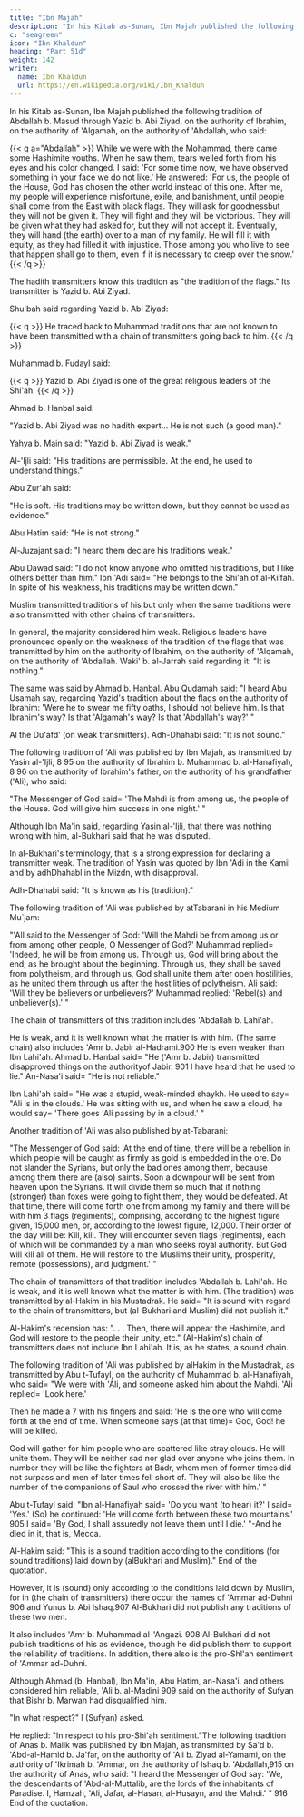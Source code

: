 ```yaml
---
title: "Ibn Majah"
description: "In his Kitab as-Sunan, Ibn Majah published the following tradition of Abdallah b. Masud"
c: "seagreen"
icon: "Ibn Khaldun"
heading: "Part 51d"
weight: 142
writer:
  name: Ibn Khaldun
  url: https://en.wikipedia.org/wiki/Ibn_Khaldun
---
```

 


In his Kitab as-Sunan, Ibn Majah published the following tradition of Abdallah b. Masud through Yazid b. Abi Ziyad, on the authority of Ibrahim, on the authority of 'Algamah, on the authority of 'Abdallah, who said:

{{< q a="Abdallah" >}}
While we were with the Mohammad, there came some Hashimite youths. When he saw them, tears welled forth from his eyes and his color changed. I said: 'For some time now, we have observed something in your face we do not like.' He answered: 'For us, the people of the House, God has chosen the other world instead of this one. After me, my people will experience misfortune, exile, and banishment, until people shall come from the East with black flags. They will ask for goodnessbut they will not be given it. They will fight and they will be victorious. They will be given what they had asked for, but they will not accept it. Eventually, they will hand (the earth) over to a man of my family. He will fill it with equity, as they had filled it with injustice. Those among you who live to see that happen shall go to them, even if it is necessary to creep over the snow.'
{{< /q >}}

The hadith transmitters know this tradition as "the tradition of the flags." Its transmitter is Yazid b. Abi Ziyad. 

Shu'bah said regarding Yazid b. Abi Ziyad:

{{< q >}}
He traced back to Muhammad traditions that are not known to have been transmitted with a chain of transmitters going back to him.
{{< /q >}}


Muhammad b. Fudayl said:

{{< q >}}
Yazid b. Abi Ziyad is one of the great religious leaders of the Shi'ah.
{{< /q >}}

Ahmad b. Hanbal said: 

"Yazid b. Abi Ziyad was no hadith expert... He is not such (a good man)." 

Yahya b. Main said: "Yazid b. Abi Ziyad is weak."

Al-'Ijli said: "His traditions are permissible. At the end, he used to understand things." 

Abu Zur'ah said: 

"He is soft. His  traditions may be written down, but they cannot be used as evidence." 

Abu Hatim said: "He is not strong." 

Al-Juzajant said: "I heard them declare his traditions weak."

Abu Dawad said: "I do not know anyone who omitted his traditions, but I like others better than him." Ibn 'Adi said= "He belongs to the Shi'ah of al-Kilfah. In spite of his weakness, his traditions may be written down."

Muslim transmitted traditions of his but only when the same traditions were also transmitted with other chains of transmitters. 

In general, the majority considered him weak. Religious leaders have pronounced openly on the weakness of the tradition of the flags that was transmitted by him on the authority of Ibrahim, on the authority of 'Alqamah, on the authority of
'Abdallah. Waki' b. al-Jarrah said regarding it: "It is nothing." 

The same was said by Ahmad b. Hanbal. Abu Qudamah said: "I heard Abu Usamah say, regarding Yazid's tradition about the flags on the authority of Ibrahim: 'Were he to swear me fifty oaths, I should not believe him. Is that Ibrahim's way? Is that 'Algamah's way? Is that 'Abdallah's way?' " 

Al the Du'afd' (on weak transmitters). Adh-Dhahabi said: "It is not sound."

The following tradition of 'Ali was published by Ibn Majah, as transmitted by Yasin al-'Ijli, 8 95 on the authority of Ibrahim b. Muhammad b. al-Hanafiyah, 8 96 on the authority of Ibrahim's father, on the authority of his grandfather ('Ali), who said: 

"The Messenger of God said= 'The Mahdi is from among us, the people of the House. God will give him success in one night.' "

Although Ibn Ma'in said, regarding Yasin al-'Ijli, that there was nothing wrong with him, al-Bukhari said that he was disputed. 

In al-Bukhari's terminology, that is a strong expression for declaring a transmitter weak. The tradition of Yasin was quoted by Ibn 'Adi in the Kamil and by adhDhahabl in the Mizdn, with disapproval. 

Adh-Dhahabi said: "It is known as his (tradition)."

The following tradition of 'Ali was published by atTabarani in his Medium Mu`jam:

"'All said to the Messenger of God: 'Will the Mahdi be from among us or from among other people, O Messenger of God?' Muhammad replied= 'Indeed, he will be from among us. Through us, God will bring about the end, as he brought about the
beginning. Through us, they shall be saved from polytheism, and through us, God shall unite them after open hostilities, as he united them through us after the hostilities of polytheism.
Ali said: 'Will they be believers or unbelievers?' 
Muhammad replied: 'Rebel(s) and unbeliever(s).' " 



The chain of transmitters of this tradition includes 'Abdallah b. Lahi'ah.

He is weak, and it is well known what the matter is with him. (The same chain) also
includes 'Amr b. Jabir al-Hadrami.900 He is even weaker than Ibn Lahi'ah. Ahmad
b. Hanbal said= "He ('Amr b. Jabir) transmitted disapproved things on the authorityof Jabir. 901 I have heard that he used to lie." An-Nasa'i said= "He is not reliable."

Ibn Lahi'ah said= "He was a stupid, weak-minded shaykh. He used to say= "Ali is in
the clouds.' He was sitting with us, and when he saw a cloud, he would say= 'There
goes 'Ali passing by in a cloud.' " <!-- 902 -->

Another tradition of 'Ali was also published by at-Tabarani:

"The Messenger of God said: 'At the end of time, there will be a rebellion in which people will be caught as firmly as gold is embedded in the ore. Do not slander the Syrians, but only the bad ones among them, because among them there are (also) saints. Soon a downpour will be sent from heaven upon the Syrians. It will divide them so much that if nothing (stronger) than foxes were going to fight them, they would be defeated. At that time, there will come forth one from among my family and there will be with him 3 flags (regiments), comprising, according to the highest figure given, 15,000 men, or, according to the lowest figure, 12,000. Their order of the day will be: Kill, kill. They will encounter seven flags (regiments), each of which will be commanded by a man who seeks royal authority. But God will kill all of them. He will restore to the Muslims their unity, prosperity, remote (possessions), and judgment.' "




The chain of transmitters of that tradition includes 'Abdallah b. Lahi'ah. He is
weak, and it is well known what the matter is with him. (The tradition) was
transmitted by al-Hakim in his Mustadrak. He said= "It is sound with regard to the
chain of transmitters, but (al-Bukhari and Muslim) did not publish it." 

Al-Hakim's recension has: ". . . Then, there will appear the Hashimite, and God will restore to the people their unity, etc." (AI-Hakim's) chain of transmitters does not include Ibn Lahi'ah. It is, as he states, a sound chain.

The following tradition of 'Ali was published by alHakim in the Mustadrak, as transmitted by Abu t-Tufayl, on the authority of Muhammad b. al-Hanafiyah, who said= "We were with 'Ali, and someone asked him about the Mahdi. 'Ali
replied= 'Look here.' 

Then he made a 7 with his fingers and said: 'He is the one who will come forth at the end of time. When someone says (at that time)= God, God! he will be killed. 

God will gather for him people who are scattered like stray clouds. He will unite them. They will be neither sad nor glad over anyone who joins them. In number they will be like the fighters at Badr, whom men of former times did not surpass and men of later times fell short of. They will also be like the number of the companions of Saul who crossed the river with him.' " 

Abu t-Tufayl said: "Ibn al-Hanafiyah said= 'Do you want (to hear) it?' I said= 'Yes.' (So) he continued: 'He will come forth between these two mountains.' 905 I said= 'By God, I shall assuredly not leave them until I die.' "-And he died in it, that is, Mecca.

Al-Hakim said: "This is a sound tradition according to the conditions (for sound traditions) laid down by (alBukhari and Muslim)." End of the quotation.

However, it is (sound) only according to the conditions laid down by Muslim, for in (the chain of transmitters) there occur the names of 'Ammar ad-Duhni 906 and Yunus b. Abi Ishaq.907 Al-Bukhari did not publish any traditions of these
two men. 

It also includes 'Amr b. Muhammad al-'Angazi. 908 Al-Bukhari did not publish traditions of his as evidence, though he did publish them to support the reliability of traditions. In addition, there also is the pro-Shl'ah sentiment of 'Ammar ad-Duhni. 

Although Ahmad (b. Hanbal), Ibn Ma'in, Abu Hatim, an-Nasa'i, and others considered him reliable, 'Ali b. al-Madini 909 said on the authority of Sufyan that Bishr b. Marwan had disqualified him.

"In what respect?" I (Sufyan) asked.

He replied: "In respect to his pro-Shi'ah sentiment."The following tradition of Anas b. Malik was published by Ibn Majah, as transmitted by Sa'd b. 'Abd-al-Hamid b. Ja'far, on the authority of 'Ali b. Ziyad
al-Yamami, on the authority of 'Ikrimah b. 'Ammar, on the authority of Ishaq b. 'Abdallah,915 on the authority of Anas, who said: "I heard the Messenger of God say: 'We, the descendants of 'Abd-al-Muttalib, are the lords of the inhabitants of
Paradise. I, Hamzah, 'Ali, Jafar, al-Hasan, al-Husayn, and the Mahdi.' " 916 End of
the quotation.

